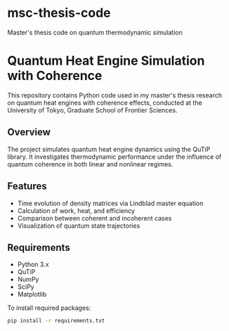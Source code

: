# msc-thesis-code
Master's thesis code on quantum thermodynamic simulation

# Quantum Heat Engine Simulation with Coherence

This repository contains Python code used in my master's thesis research on quantum heat engines with coherence effects, conducted at the University of Tokyo, Graduate School of Frontier Sciences.

## Overview

The project simulates quantum heat engine dynamics using the QuTiP library. It investigates thermodynamic performance under the influence of quantum coherence in both linear and nonlinear regimes.

## Features

- Time evolution of density matrices via Lindblad master equation  
- Calculation of work, heat, and efficiency  
- Comparison between coherent and incoherent cases  
- Visualization of quantum state trajectories

## Requirements

- Python 3.x  
- QuTiP  
- NumPy  
- SciPy  
- Matplotlib  

To install required packages:
```bash
pip install -r requirements.txt
